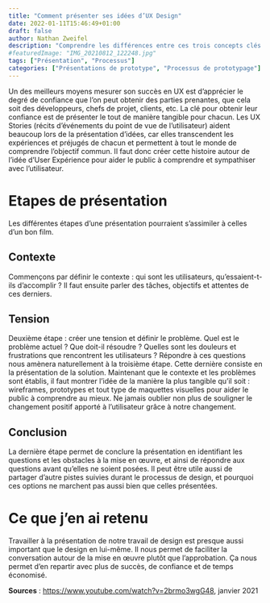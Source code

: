 ```yaml
---
title: "Comment présenter ses idées d’UX Design"
date: 2022-01-11T15:46:49+01:00
draft: false
author: Nathan Zweifel
description: "Comprendre les différences entre ces trois concepts clés."
#featuredImage: "IMG_20210812_122248.jpg"
tags: ["Présentation", "Processus"]
categories: ["Présentations de prototype", "Processus de prototypage"]
---
```


Un des meilleurs moyens mesurer son succès en UX est d’apprécier le degré de confiance que l’on peut obtenir des parties prenantes, que cela soit des développeurs, chefs de projet, clients, etc. La clé pour obtenir leur confiance est de présenter le tout de manière tangible pour chacun. 
Les UX Stories (récits d’événements du point de vue de l’utilisateur) aident beaucoup lors de la présentation d’idées, car elles transcendent les expériences et préjugés de chacun et permettent à tout le monde de comprendre l’objectif commun. Il faut donc créer cette histoire autour de l’idée d’User Expérience pour aider le public à comprendre et sympathiser avec l’utilisateur.
# Etapes de présentation
Les différentes étapes d’une présentation pourraient s’assimiler à celles d’un bon film.
## Contexte
Commençons par définir le contexte : qui sont les utilisateurs, qu’essaient-t-ils d’accomplir ? Il faut ensuite parler des tâches, objectifs et attentes de ces derniers.
## Tension
Deuxième étape : créer une tension et définir le problème. Quel est le problème actuel ? Que doit-il résoudre ? Quelles sont les douleurs et frustrations que rencontrent les utilisateurs ? Répondre à ces questions nous amènera naturellement à la troisième étape.
Cette dernière consiste en la présentation de la solution. Maintenant que le contexte et les problèmes sont établis, il faut montrer l’idée de la manière la plus tangible qu’il soit : wireframes, prototypes et tout type de maquettes visuelles pour aider le public à comprendre au mieux. Ne jamais oublier non plus de souligner le changement positif apporté à l’utilisateur grâce à notre changement.
## Conclusion
La dernière étape permet de conclure la présentation en identifiant les questions et les obstacles à la mise en œuvre, et ainsi de répondre aux questions avant qu’elles ne soient posées. Il peut être utile aussi de partager d’autre pistes suivies durant le processus de design, et pourquoi ces options ne marchent pas aussi bien que celles présentées.
# Ce que j’en ai retenu
Travailler à la présentation de notre travail de design est presque aussi important que le design en lui-même. Il nous permet de faciliter la conversation autour de la mise en œuvre plutôt que l’approbation. Ça nous permet d’en repartir avec plus de succès, de confiance et de temps économisé.

**Sources** : https://www.youtube.com/watch?v=2brmo3wgG48, janvier 2021
